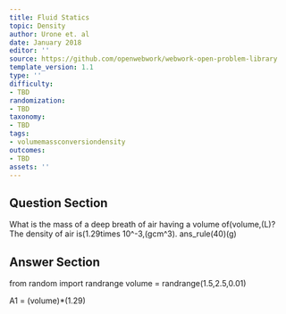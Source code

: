 ```yaml
---
title: Fluid Statics
topic: Density
author: Urone et. al
date: January 2018
editor: ''
source: https://github.com/openwebwork/webwork-open-problem-library
template_version: 1.1
type: ''
difficulty:
- TBD
randomization:
- TBD
taxonomy:
- TBD
tags:
- volumemassconversiondensity
outcomes:
- TBD
assets: ''
---
```


## Question Section 

What is the mass of a deep breath of air having a volume of(volume,(L)? The density of air is(1.29times 10^-3,(gcm^3).
ans_rule(40)(g)



## Answer Section

from random import randrange
volume = randrange(1.5,2.5,0.01)

A1 = (volume)*(1.29)